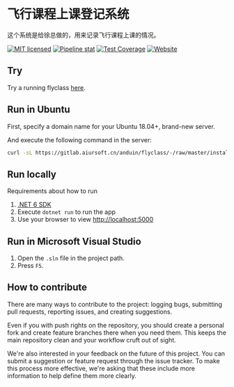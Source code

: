 # 飞行课程上课登记系统

这个系统是给徐总做的，用来记录飞行课程上课的情况。

[![MIT licensed](https://img.shields.io/badge/license-MIT-blue.svg)](https://gitlab.aiursoft.cn/aiursoft/infrastructures/-/blob/master/LICENSE)
[![Pipeline stat](https://gitlab.aiursoft.cn/anduin/flyclass/badges/master/pipeline.svg)](https://gitlab.aiursoft.cn/anduin/flyclass/-/pipelines)
[![Test Coverage](https://gitlab.aiursoft.cn/anduin/flyclass/badges/master/coverage.svg)](https://gitlab.aiursoft.cn/anduin/flyclass/-/pipelines)
[![Website](https://img.shields.io/website?url=https%3A%2F%2Fflyclass.aiursoftcn%2F)](https://flyclass.aiursoft.cn)

## Try

Try a running flyclass [here](https://flyclass.aiursoft.com).

## Run in Ubuntu

First, specify a domain name for your Ubuntu 18.04+, brand-new server.

And execute the following command in the server:

```bash
curl -sL https://gitlab.aiursoft.cn/anduin/flyclass/-/raw/master/install.sh | sudo bash -s http://0.0.0.0:5000
```

## Run locally

Requirements about how to run

1. [.NET 6 SDK](http://dot.net/)
2. Execute `dotnet run` to run the app
3. Use your browser to view [http://localhost:5000](http://localhost:5000)

## Run in Microsoft Visual Studio

1. Open the `.sln` file in the project path.
2. Press `F5`.

## How to contribute

There are many ways to contribute to the project: logging bugs, submitting pull requests, reporting issues, and creating suggestions.

Even if you with push rights on the repository, you should create a personal fork and create feature branches there when you need them. This keeps the main repository clean and your workflow cruft out of sight.

We're also interested in your feedback on the future of this project. You can submit a suggestion or feature request through the issue tracker. To make this process more effective, we're asking that these include more information to help define them more clearly.
